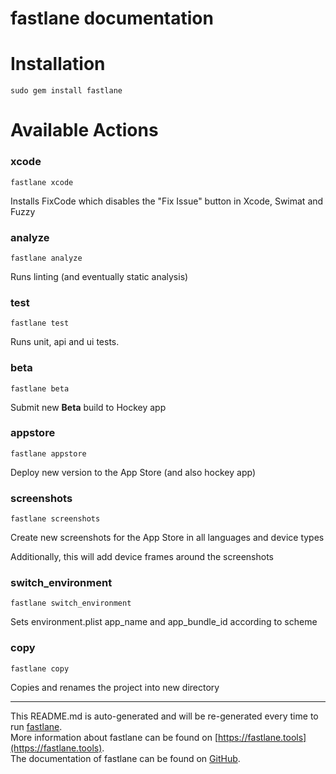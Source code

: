 fastlane documentation
================
# Installation
```
sudo gem install fastlane
```
# Available Actions
### xcode
```
fastlane xcode
```
Installs FixCode which disables the "Fix Issue" button in Xcode, Swimat and Fuzzy 
### analyze
```
fastlane analyze
```
Runs linting (and eventually static analysis)
### test
```
fastlane test
```
Runs unit, api and ui tests.
### beta
```
fastlane beta
```
Submit new **Beta** build to Hockey app
### appstore
```
fastlane appstore
```
Deploy new version to the App Store (and also hockey app)
### screenshots
```
fastlane screenshots
```
Create new screenshots for the App Store in all languages and device types

Additionally, this will add device frames around the screenshots
### switch_environment
```
fastlane switch_environment
```
Sets environment.plist app_name and app_bundle_id according to scheme
### copy
```
fastlane copy
```
Copies and renames the project into new directory

----

This README.md is auto-generated and will be re-generated every time to run [fastlane](https://fastlane.tools).  
More information about fastlane can be found on [https://fastlane.tools](https://fastlane.tools).  
The documentation of fastlane can be found on [GitHub](https://github.com/fastlane/fastlane).